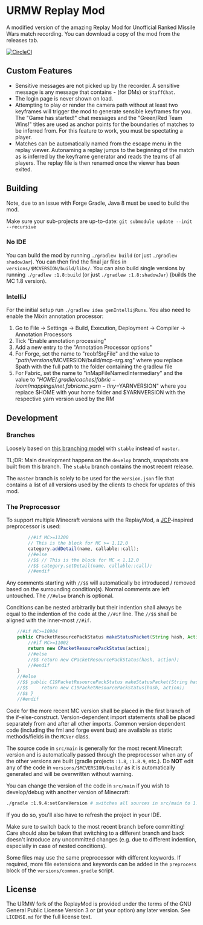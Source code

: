 # URMW Replay Mod
A modified version of the amazing Replay Mod for Unofficial Ranked Missile Wars match recording.
You can download a copy of the mod from the releases tab.

[![CircleCI](https://circleci.com/gh/LlewVallis/UrmwReplayMod.svg?style=svg)](https://circleci.com/gh/LlewVallis/UrmwReplayMod)

## Custom Features
* Sensitive messages are not picked up by the recorder. A sensitive message is any message that contains `➛` (for DMs) or `StaffChat`.
* The login page is never shown on load.
* Attempting to play or render the camera path without at least two keyframes will trigger the mod to generate sensible keyframes for you.
  The "Game has started!" chat messages and the "Green/Red Team Wins!" titles are used as anchor points for the boundaries of matches to be inferred from.
  For this feature to work, you must be spectating a player.
* Matches can be automatically named from the escape menu in the replay viewer.
  Autonaming a replay jumps to the beginning of the match as is inferred by the keyframe generator and reads the teams of all players.
  The replay file is then renamed once the viewer has been exited.

## Building
Note, due to an issue with Forge Gradle, Java 8 must be used to build the mod.

Make sure your sub-projects are up-to-date: `git submodule update --init --recursive`

### No IDE
You can build the mod by running `./gradlew build` (or just `./gradlew shadowJar`). You can then find the final jar files in `versions/$MCVERSION/build/libs/`.
You can also build single versions by running `./gradlew :1.8:build` (or just `./gradlew :1.8:shadowJar`) (builds the MC 1.8 version).

### IntelliJ
For the initial setup run `./gradlew idea genIntellijRuns`.
You also need to enable the Mixin annotation processor:
1. Go to File -> Settings -> Build, Execution, Deployment -> Compiler -> Annotation Processors
2. Tick "Enable annotation processing"
3. Add a new entry to the "Annotation Processor options"
4. For Forge, set the name to "reobfSrgFile" and the value to "$path/versions/$MCVERSION/build/mcp-srg.srg" where you replace $path with the full 
path to the folder containing the gradlew file
4. For Fabric, set the name to "inMapFileNamedIntermediary" and the value to "$HOME/.gradle/caches/fabric-loom/mappings/net.fabricmc.yarn-tiny-$YARNVERSION" where you replace $HOME with your home folder and $YARNVERSION with the respective yarn version used by the RM

## Development
### Branches
Loosely based on [this branching model](http://nvie.com/posts/a-successful-git-branching-model/) with `stable` instead of `master`.

TL;DR:
Main development happens on the `develop` branch, snapshots are built from this branch.
The `stable` branch contains the most recent release.

The `master` branch is solely to be used for the `version.json` file that contains a list of all versions
used by the clients to check for updates of this mod.

### The Preprocessor
To support multiple Minecraft versions with the ReplayMod, a [JCP](https://github.com/raydac/java-comment-preprocessor)-inspired preprocessor is used:
```java
        //#if MC>=11200
        // This is the block for MC >= 1.12.0
        category.addDetail(name, callable::call);
        //#else
        //$$ // This is the block for MC < 1.12.0
        //$$ category.setDetail(name, callable::call);
        //#endif
```
Any comments starting with `//$$` will automatically be introduced / removed based on the surrounding condition(s).
Normal comments are left untouched. The `//#else` branch is optional.

Conditions can be nested arbitrarily but their indention shall always be equal to the indention of the code at the `//#if` line.
The `//$$` shall be aligned with the inner-most `//#if`.
```java
    //#if MC>=10904
    public CPacketResourcePackStatus makeStatusPacket(String hash, Action action) {
        //#if MC>=11002
        return new CPacketResourcePackStatus(action);
        //#else
        //$$ return new CPacketResourcePackStatus(hash, action);
        //#endif
    }
    //#else
    //$$ public C19PacketResourcePackStatus makeStatusPacket(String hash, Action action) {
    //$$     return new C19PacketResourcePackStatus(hash, action);
    //$$ }
    //#endif
```
Code for the more recent MC version shall be placed in the first branch of the if-else-construct.
Version-dependent import statements shall be placed separately from and after all other imports.
Common version dependent code (including the fml and forge event bus) are available as static methods/fields in the `MCVer` class.

The source code in `src/main` is generally for the most recent Minecraft version and is automatically passed through the
preprocessor when any of the other versions are built (gradle projects `:1.8`, `:1.8.9`, etc.).
Do **NOT** edit any of the code in `versions/$MCVERSION/build/` as it is automatically generated and will be overwritten without warning.

You can change the version of the code in `src/main` if you wish to develop/debug with another version of Minecraft:
```bash
./gradle :1.9.4:setCoreVersion # switches all sources in src/main to 1.9.4
```
If you do so, you'll also have to refresh the project in your IDE.

Make sure to switch back to the most recent branch before committing!
Care should also be taken that switching to a different branch and back doesn't introduce any uncommitted changes (e.g. due to different indention, especially in case of nested conditions).

Some files may use the same preprocessor with different keywords.
If required, more file extensions and keywords can be added in the `preprocess` block of the `versions/common.gradle` script.

## License
The URMW fork of the ReplayMod is provided under the terms of the GNU General Public License Version 3 or (at your option) any later version.
See `LICENSE.md` for the full license text.
